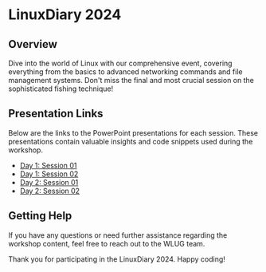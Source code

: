 # LinuxDiary 2024

## Overview
Dive into the world of Linux with our comprehensive event, covering everything from the basics to advanced networking commands and file management systems. Don't miss the final and most crucial session on the sophisticated fishing technique!


## Presentation Links

Below are the links to the PowerPoint presentations for each session. These presentations contain valuable insights and code snippets used during the workshop.

- [Day 1: Session 01](https://www.canva.com/design/DAGK6DdolhE/DY4y2kBmDVvKIAKKHhXmmg/view?utm_content=DAGK6DdolhE&utm_campaign=designshare&utm_medium=link&utm_source=editor)
- [Day 1: Session 02](https://www.canva.com/design/DAGK6NrUFd0/5SBGXfuGdDKJKPFv64n2fw/view?utm_content=DAGK6NrUFd0&utm_campaign=designshare&utm_medium=link&utm_source=editor)
- [Day 2: Session 01](https://www.canva.com/design/DAGK6L4gE3w/g2zAqsTlfI2AHkwXTLKwfg/view?utm_content=DAGK6L4gE3w&utm_campaign=designshare&utm_medium=link&utm_source=editor)
- [Day 2: Session 02](https://www.canva.com/design/DAGK6Di-XzI/icl9gOSmRgmGbbS5VMMCOA/view?utm_content=DAGK6Di-XzI&utm_campaign=designshare&utm_medium=link&utm_source=editor)


## Getting Help

If you have any questions or need further assistance regarding the workshop content, feel free to reach out to the WLUG team.


Thank you for participating in the LinuxDiary 2024. Happy coding!
